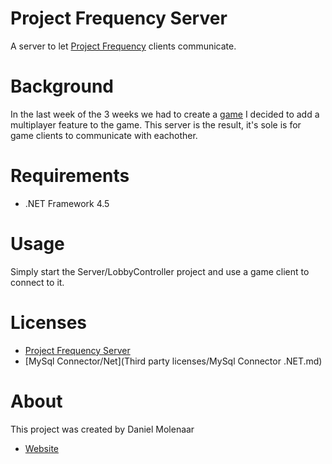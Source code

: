# Project Frequency Server

A server to let [Project Frequency](https://github.com/borntogrill/project-frequency) clients communicate.

# Background

In the last week of the 3 weeks we had to create a [game](https://github.com/borntogrill/project-frequency) I decided to add a multiplayer feature to the game.
This server is the result, it's sole is for game clients to communicate with eachother.

# Requirements

- .NET Framework 4.5

# Usage

Simply start the Server/LobbyController project and use a game client to connect to it.

# Licenses

- [Project Frequency Server](LICENSE.md)
- [MySql Connector/Net](Third party licenses/MySql Connector .NET.md)

# About

This project was created by Daniel Molenaar
- [Website](http://daniel-molenaar.com/)